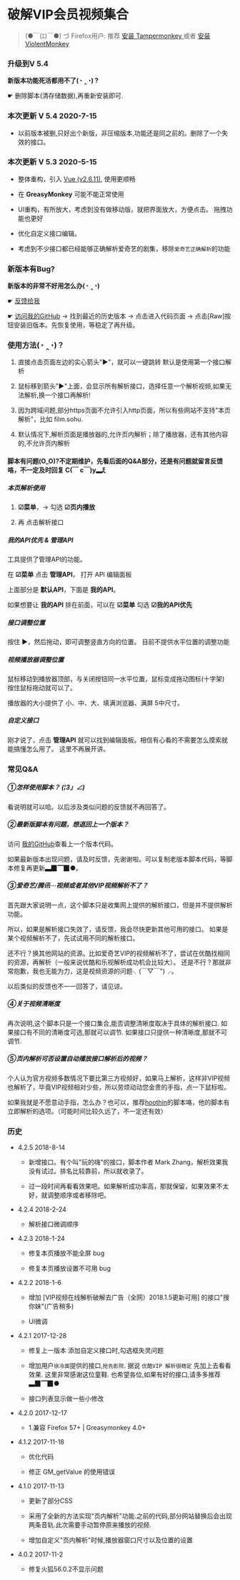 # 破解VIP会员视频集合

> (●￣(ｴ)￣●) づ Firefox用户: 推荐 [安装 Tampermonkey ](https://addons.mozilla.org/zh-CN/firefox/addon/tampermonkey/) 或者 [安装 ViolentMonkey ](https://addons.mozilla.org/zh-CN/firefox/addon/violentmonkey/)

### 升级到V 5.4

**新版本功能死活都用不了(◔ ‸◔) ?**

☛ 删除脚本(清存储数据),再重新安装即可.

### 本次更新 V 5.4  2020-7-15

+ 以前版本被删,只好出个新版，非压缩版本,功能还是同之前的。删除了一个失效的接口。

### 本次更新 V 5.3  2020-5-15

+ 整体重构，引入 [Vue (v2.6.11)](https://cn.vuejs.org/v2/guide/), 使用更顺畅

+ 在 **GreasyMonkey** 可能不能正常使用

+ UI重构，有所放大，考虑到没有做移动版，就把界面放大，方便点击。
拖拽功能也更好

+ 优化自定义接口编辑。

+ 考虑到不少接口都已经能够正确解析爱奇艺的剧集，移除`爱奇艺正确解析`的功能

### 新版本有Bug?

**新版本的非常不好用怎么办(◔ ‸◔)**

☛ [反馈给我](https://greasyfork.org/zh-CN/scripts/27530/feedback)

☛ [访问我的GitHub](https://github.com/woolition/greasyforks/tree/master/hackVipVideosSet) → 找到最近的历史版本 → 点击进入代码页面 → 点击[Raw]按钮安装旧版本。先恢复使用，等稳定了再升级。

### 使用方法(◔ ‸◔)？

1. 直接点击页面左边的实心箭头"▶"，就可以一键跳转
默认是使用第一个接口解析

2. 鼠标移到箭头"▶"上面，会显示所有解析接口，选择任意一个解析视频,如果无法解析,换一个接口再解析!

3. 因为跨域问题,部分https页面不允许引入http页面，所以有些网站不支持"本页解析"，比如 film.sohu.

4. 默认情况下,解析页面是播放器的,允许页内解析；除了播放器，还有其他内容的,不允许页内解析

#### 脚本有问题(O_O)?不定期维护，先看后面的Q&A部分，还是有问题就留言反馈咯，不一定及时回复 C(￣ c￣)y▂ξ

##### 本页解析使用

  1. **☑菜单**，→ 勾选 **☑页内播放**

  2. 再 点击解析接口

##### 我的API优先 & 管理API

  工具提供了管理API的功能。 
  
  在 **☑菜单** 点击 **管理API**， 打开 API 编辑面板
  
  上面部分是 **默认API**，下面是 **我的API**。

  如果想要让 **我的API** 排在前面，可以在 **☑菜单** 勾选 **☑我的API优先**

##### 接口调整位置

  按住 **▶**，然后拖动，即可调整竖直方向的位置。 目前不提供水平位置的调整功能

##### 视频播放器调整位置

  鼠标移动到播放器顶部，与关闭按钮同一水平位置，鼠标变成拖动图标(十字架)
  按住鼠标拖动就可以了。

  播放器的大小提供了 小、中、大、填满浏览器、满屏 5中尺寸。

##### 自定义接口

  刚才说了，点击 **管理API** 就可以找到编辑面板。相信有心看的不需要怎么摸索就能搞懂怎么用了。
  这里不再展开讲。

### 常见Q&A
##### ①怎样使用脚本？ _(¦3」∠)_

看说明就可以哈。以后涉及类似问题的反馈就不再回答了。

##### ②最新版脚本有问题，想退回上一个版本？

访问 [我的GitHub](https://github.com/woolition/greasyforks/tree/master/hackVipVideosSet )查看上一个版本代码。

如果最新版本出现问题，请及时反馈，先谢谢啦。可以复制老版本脚本代码，等脚本修复再更新▃▉▔▉●。

##### ③爱奇艺/腾讯···视频或者其他VIP视频解析不了？

首先跟大家说明一点，这个脚本只是收集网上提供的解析接口，但是并不提供解析功能。

所以，如果是解析接口失效了，请反馈，我会尽快更新其他可用的接口。
如果是某个视频解析不了，先试试用不同的解析接口。

还不行？换其他网站的资源。比如爱奇艺VIP的视频解析不了，尝试在优酷找相同的资源，再解析（一般来说优酷和乐视解析成功机会比较大）。
还是不行？那就非常抱歉，我也无能为力，这是视频资源的问题╮(￣▽￣")╭。

以后类似的反馈也不一一回答了，请见谅。

##### ④关于视频清晰度

再次说明,这个脚本只是一个接口集合,能否调整清晰度取决于具体的解析接口.
如果接口有不同的清晰度可选,那就可以调节. 如果接口只提供一种清晰度,那就不可调节.

##### ⑤页内解析可否设置自动播放接口解析后的视频？
个人认为官方视频多数情况下要比第三方视频好，如果马上解析，这样非VIP视频也解析了，毕竟VIP视频相对少些，所以劳烦动动您金贵的手指，点一下鼠标啦。

如果我就是不愿意动手指，怎么办？也可以，推荐[hoothin](https://greasyfork.org/zh-CN/users/8227-hoothin)的脚本咯，他的脚本有立即解析的选项。（可能时间比较久远了，不一定还有效）


### 历史

+ 4.2.5   2018-8-14

  - 新增接口。有个叫"玩的嗨"的接口，脚本作者 Mark Zhang，解析效果我没有试过。排名比较靠前，所以就收录了。

  - 过一段时间再看看效果吧。如果解析成功率高，那就保留，如果效果不太好，就调整顺序或者移除吧。

+ 4.2.4   2018-2-24

  - 解析接口微调顺序

+ 4.2.3  2018-1-24

  - 修复本页播放不能全屏 bug

  - 修复本页播放设置不可用 bug

+ 4.2.2   2018-1-6

  - 增加 [VIP视频在线解析破解去广告（全网）2018.1.5更新可用] 的接口"搜你妹"(广告稍多)

  - UI微调

+ 4.2.1   2017-12-28

  - 修复上一版本 添加自定义接口时,勾选框失灵问题

  - 增加用户`徐冷面`提供的接口,`抢先影院`. 据说 `优酷VIP 解析很稳定` 先加上去看看效果. 这里非常感谢这位童鞋.
  也希望各位,如果有好的接口,请多多推荐 ▃▉▔▉●

  - 接口列表显示做一些小修改

+ 4.2.0   2017-12-17

  - 1.兼容 Firefox 57+ | Greasymonkey 4.0+

+ 4.1.2   2017-11-18

  - 优化代码

  - 修正 GM_getValue 的使用错误

+ 4.1.0 2017-11-13

  - 更新了部分CSS

  - 采用了全新的方法实现"页内解析"功能.之前的代码,部分网站替换后会出现两条音轨.此次需要手动暂停原来播放的视频.

  - 增加自定义"页内解析"时候,播放器窗口尺寸以及位置的设置

+ 4.0.2   2017-11-2

  - 修复火狐56.0.2不显示问题


